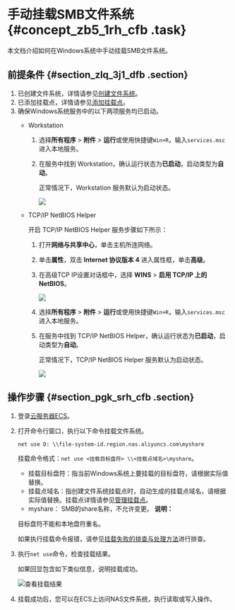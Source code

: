 # 手动挂载SMB文件系统 {#concept_zb5_1rh_cfb .task}

本文档介绍如何在Windows系统中手动挂载SMB文件系统。

## 前提条件 {#section_zlq_3j1_dfb .section}

1.  已创建文件系统，详情请参见[创建文件系统](cn.zh-CN/控制台用户指南/管理文件系统.md#section_5jo_0kj_jn5)。
2.  已添加挂载点，详情请参见[添加挂载点](cn.zh-CN/控制台用户指南/管理挂载点.md#section_6xi_a3u_zkq)。
3.  确保Windows系统服务中的以下两项服务均已启动。
    -   Workstation
        1.  选择**所有程序** \> **附件** \> **运行**或使用快捷键`Win+R`，输入`services.msc`进入本地服务。
        2.  在服务中找到 Workstation，确认运行状态为**已启动**，启动类型为**自动**。

            正常情况下，Workstation 服务默认为启动状态。

            ![](http://static-aliyun-doc.oss-cn-hangzhou.aliyuncs.com/assets/img/21209/156568688542055_zh-CN.png)

    -   TCP/IP NetBIOS Helper

        开启 TCP/IP NetBIOS Helper 服务步骤如下所示：

        1.  打开**网络与共享中心**，单击主机所连网络。
        2.  单击**属性**，双击 **Internet 协议版本 4** 进入属性框，单击**高级**。
        3.  在高级TCP IP设置对话框中，选择 **WINS** \> **启用 TCP/IP 上的 NetBIOS**。

            ![](http://static-aliyun-doc.oss-cn-hangzhou.aliyuncs.com/assets/img/21209/156568688542056_zh-CN.png)

        4.  选择**所有程序** \> **附件** \> **运行**或使用快捷键`Win+R`，输入`services.msc`进入本地服务。
        5.  在服务中找到 TCP/IP NetBIOS Helper，确认运行状态为**已启动**，启动类型为**自动**。

            正常情况下，TCP/IP NetBIOS Helper 服务默认为启动状态。

            ![](http://static-aliyun-doc.oss-cn-hangzhou.aliyuncs.com/assets/img/21209/156568688654417_zh-CN.png)


## 操作步骤 {#section_pgk_srh_cfb .section}

1.  登录[云服务器ECS](https://ecs.console.aliyun.com/)。
2.  打开命令行窗口，执行以下命令挂载文件系统。 

    ``` {#d7e188}
    net use D: \\file-system-id.region.nas.aliyuncs.com\myshare
    ```

    挂载命令格式：`net use <挂载目标盘符> \\<挂载点域名>\myshare`。

    -   挂载目标盘符：指当前Windows系统上要挂载的目标盘符，请根据实际值替换。
    -   挂载点域名：指创建文件系统挂载点时，自动生成的挂载点域名，请根据实际值替换。挂载点详情请参见[管理挂载点](../cn.zh-CN/控制台用户指南/管理挂载点.md#)。
    -   myshare： SMB的share名称，不允许变更。
    **说明：** 

    目标盘符不能和本地盘符重名。

    如果执行挂载命令报错，请参见[挂载失败的排查与处理方法](../cn.zh-CN/常见问题/挂载失败的排查与处理方法.md#)进行排查。

3.  执行`net use`命令，检查挂载结果。 

    如果回显包含如下类似信息，说明挂载成功。

    ![查看挂载结果](http://static-aliyun-doc.oss-cn-hangzhou.aliyuncs.com/assets/img/21209/156568688649545_zh-CN.png)

4.  挂载成功后，您可以在ECS上访问NAS文件系统，执行读取或写入操作。

